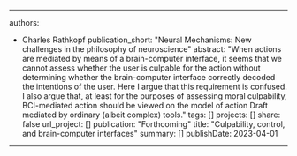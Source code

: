 
---
authors:
  - Charles Rathkopf 
publication_short: "Neural Mechanisms: New challenges in the philosophy of neuroscience"
abstract: "When actions are mediated by means of a brain-computer interface, it seems that we cannot assess whether the user is culpable for the action without determining whether the brain-computer interface correctly decoded the intentions of the user. Here I argue that this requirement is confused. I also argue that, at least for the purposes of assessing moral culpability, BCI-mediated action should be viewed on the model of action Draft mediated by ordinary (albeit complex) tools."
tags: []
projects: []
share: false
url_project: []
publication: "Forthcoming"
title: "Culpability, control, and brain-computer interfaces"
summary: [] 
publishDate: 2023-04-01
---
